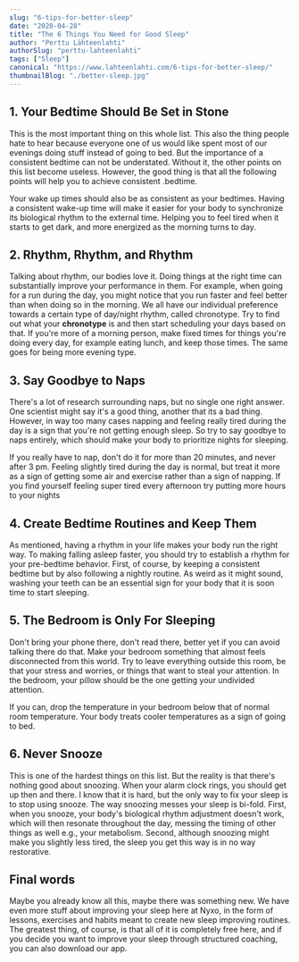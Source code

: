 ```yaml
---
slug: "6-tips-for-better-sleep"
date: "2020-04-28"
title: "The 6 Things You Need for Good Sleep"
author: "Perttu Lähteenlahti"
authorSlug: "perttu-lahteenlahti"
tags: ["Sleep"]
canonical: "https://www.lahteenlahti.com/6-tips-for-better-sleep/"
thumbnailBlog: "./better-sleep.jpg"
---
```


## 1. Your Bedtime Should Be Set in Stone

This is the most important thing on this whole list. This also the thing people hate to hear because everyone one of us would like spent most of our evenings doing stuff instead of going to bed. But the importance of a consistent bedtime can not be understated. Without it, the other points on this list become useless. However, the good thing is that all the following points will help you to achieve consistent .bedtime.

Your wake up times should also be as consistent as your bedtimes. Having a consistent wake-up time will make it easier for your body to synchronize its biological rhythm to the external time. Helping you to feel tired when it starts to get dark, and more energized as the morning turns to day.

## 2. Rhythm, Rhythm, and Rhythm

Talking about rhythm, our bodies love it. Doing things at the right time can substantially improve your performance in them. For example, when going for a run during the day, you might notice that you run faster and feel better than when doing so in the morning. We all have our individual preference towards a certain type of day/night rhythm, called chronotype. Try to find out what your **chronotype** is and then start scheduling your days based on that. If you're more of a morning person, make fixed times for things you're doing every day, for example eating lunch, and keep those times. The same goes for being more evening type.

## 3. Say Goodbye to Naps

There's a lot of research surrounding naps, but no single one right answer. One scientist might say it's a good thing, another that its a bad thing. However, in way too many cases napping and feeling really tired during the day is a sign that you're not getting enough sleep. So try to say goodbye to naps entirely, which should make your body to prioritize nights for sleeping.

If you really have to nap, don't do it for more than 20 minutes, and never after 3 pm. Feeling slightly tired during the day is normal, but treat it more as a sign of getting some air and exercise rather than a sign of napping. If you find yourself feeling super tired every afternoon try putting more hours to your nights

## 4. Create Bedtime Routines and Keep Them

As mentioned, having a rhythm in your life makes your body run the right way. To making falling asleep faster, you should try to establish a rhythm for your pre-bedtime behavior. First, of course, by keeping a consistent bedtime but by also following a nightly routine. As weird as it might sound, washing your teeth can be an essential sign for your body that it is soon time to start sleeping.

## 5. The Bedroom is Only For Sleeping

Don't bring your phone there, don't read there, better yet if you can avoid talking there do that. Make your bedroom something that almost feels disconnected from this world. Try to leave everything outside this room, be that your stress and worries, or things that want to steal your attention. In the bedroom, your pillow should be the one getting your undivided attention.

If you can, drop the temperature in your bedroom below that of normal room temperature. Your body treats cooler temperatures as a sign of going to bed.

## 6. Never Snooze

This is one of the hardest things on this list. But the reality is that there's nothing good about snoozing. When your alarm clock rings, you should get up then and there. I know that it is hard, but the only way to fix your sleep is to stop using snooze. The way snoozing messes your sleep is bi-fold. First, when you snooze, your body's biological rhythm adjustment doesn't work, which will then resonate throughout the day, messing the timing of other things as well e.g., your metabolism. Second, although snoozing might make you slightly less tired, the sleep you get this way is in no way restorative.

## Final words

Maybe you already know all this, maybe there was something new. We have even more stuff about improving your sleep here at Nyxo, in the form of lessons, exercises and habits meant to create new sleep improving routines. The greatest thing, of course, is that all of it is completely free here, and if you decide you want to improve your sleep through structured coaching, you can also download our app.
